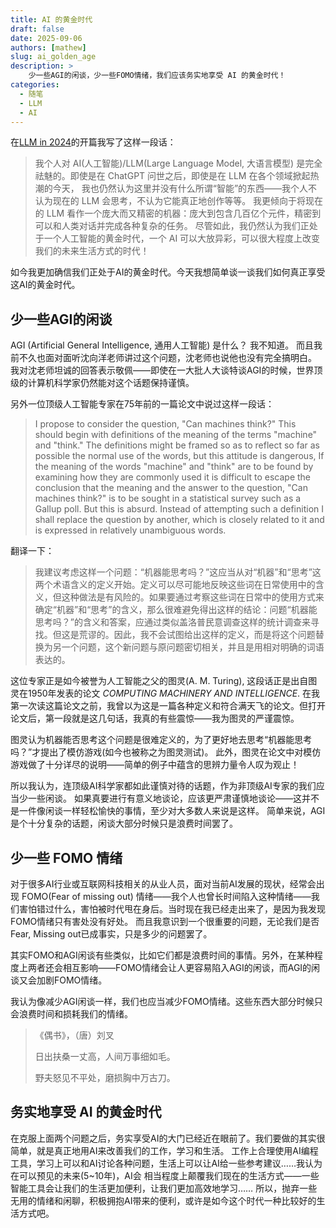 ```yaml
---
title: AI 的黄金时代
draft: false
date: 2025-09-06
authors: [mathew]
slug: ai_golden_age
description: >
    少一些AGI的闲谈，少一些FOMO情绪，我们应该务实地享受 AI 的黄金时代！
categories:
  - 随笔
  - LLM
  - AI
---
```


在[LLM in 2024](http://127.0.0.1:8000/blog/2024/12/23/ai_think_2024/)的开篇我写了这样一段话：

>我个人对 AI(人工智能)/LLM(Large Language Model, 大语言模型) 是完全祛魅的。即使是在 ChatGPT 问世之后，即使是在 LLM 在各个领域掀起热潮的今天， 我也仍然认为这里并没有什么所谓“智能”的东西——我个人不认为现在的 LLM 会思考，不认为它能真正地创作等等。 我更倾向于将现在的 LLM 看作一个庞大而又精密的机器：庞大到包含几百亿个元件，精密到可以和人类对话并完成各种复杂的任务。 尽管如此，我仍然认为我们正处于一个人工智能的黄金时代，一个 AI 可以大放异彩，可以很大程度上改变我们的未来生活方式的时代！

如今我更加确信我们正处于AI的黄金时代。今天我想简单谈一谈我们如何真正享受这AI的黄金时代。


## 少一些AGI的闲谈

AGI (Artificial General Intelligence, 通用人工智能) 是什么？ 我不知道。
而且我前不久也面对面听沈向洋老师讲过这个问题，沈老师也说他也没有完全搞明白。
我对沈老师坦诚的回答表示敬佩——即使在一大批人大谈特谈AGI的时候，世界顶级的计算机科学家仍然能对这个话题保持谨慎。

<!-- more -->

另外一位顶级人工智能专家在75年前的一篇论文中说过这样一段话：

> I propose to consider the question, "Can machines think?" This should begin with
definitions of the meaning of the terms "machine" and "think." The definitions might be
framed so as to reflect so far as possible the normal use of the words, but this attitude is
dangerous, If the meaning of the words "machine" and "think" are to be found by
examining how they are commonly used it is difficult to escape the conclusion that the
meaning and the answer to the question, "Can machines think?" is to be sought in a
statistical survey such as a Gallup poll. But this is absurd. Instead of attempting such a
definition I shall replace the question by another, which is closely related to it and is
expressed in relatively unambiguous words.



翻译一下：

> 我建议考虑这样一个问题：“机器能思考吗？”这应当从对“机器”和“思考”这两个术语含义的定义开始。定义可以尽可能地反映这些词在日常使用中的含义，但这种做法是有风险的。如果要通过考察这些词在日常中的使用方式来确定“机器”和“思考”的含义，那么很难避免得出这样的结论：问题“机器能思考吗？”的含义和答案，应通过类似盖洛普民意调查这样的统计调查来寻找。但这是荒谬的。因此，我不会试图给出这样的定义，而是将这个问题替换为另一个问题，这个新问题与原问题密切相关，并且是用相对明确的词语表达的。

这位专家正是如今被誉为人工智能之父的图灵(A. M. Turing), 这段话正是出自图灵在1950年发表的论文 *COMPUTING MACHINERY AND INTELLIGENCE*.
在我第一次读这篇论文之前，我曾以为这是一篇各种定义和符合满天飞的论文。但打开论文后，第一段就是这几句话，我真的有些震惊——我为图灵的严谨震惊。

图灵认为机器能否思考这个问题是很难定义的，为了更好地去思考“机器能思考吗？”才提出了模仿游戏(如今也被称之为图灵测试)。
此外，图灵在论文中对模仿游戏做了十分详尽的说明——简单的例子中蕴含的思辨力量令人叹为观止！

所以我认为，连顶级AI科学家都如此谨慎对待的话题，作为非顶级AI专家的我们应当少一些闲谈。
如果真要进行有意义地谈论，应该更严肃谨慎地谈论——这并不是一件像闲谈一样轻松愉快的事情，至少对大多数人来说是这样。
简单来说，AGI是个十分复杂的话题，闲谈大部分时候只是浪费时间罢了。


## 少一些 FOMO 情绪

对于很多AI行业或互联网科技相关的从业人员，面对当前AI发展的现状，经常会出现 FOMO(Fear of missing out) 情绪——我个人也曾长时间陷入这种情绪——我们害怕错过什么，害怕被时代甩在身后。当时现在我已经走出来了，是因为我发现FOMO情绪只有害处没有好处。
而且我意识到一个很重要的问题，无论我们是否Fear, Missing out已成事实，只是多少的问题罢了。

其实FOMO和AGI闲谈有些类似，比如它们都是浪费时间的事情。另外，在某种程度上两者还会相互影响——FOMO情绪会让人更容易陷入AGI的闲谈，而AGI的闲谈又会加剧FOMO情绪。

我认为像减少AGI闲谈一样，我们也应当减少FOMO情绪。这些东西大部分时候只会浪费时间和损耗我们的情绪。

> 《偶书》，（唐）刘叉
> 
> 日出扶桑一丈高，人间万事细如毛。
> 
> 野夫怒见不平处，磨损胸中万古刀。


## 务实地享受 AI 的黄金时代

在克服上面两个问题之后，务实享受AI的大门已经近在眼前了。我们要做的其实很简单，就是真正地用AI来改善我们的工作，学习和生活。
工作上合理使用AI编程工具，学习上可以和AI讨论各种问题，生活上可以让AI给一些参考建议……我认为在可以预见的未来(5~10年)，AI会
相当程度上颠覆我们现在的生活方式——一些智能工具会让我们的生活更加便利，让我们更加高效地学习……
所以，抛弃一些无用的情绪和闲聊，积极拥抱AI带来的便利，或许是如今这个时代一种比较好的生活方式吧。
